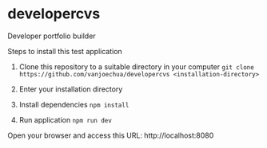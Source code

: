 # developercvs
Developer portfolio builder

Steps to install this test application
1. Clone this repository to a suitable directory in your computer
`git clone https://github.com/vanjoechua/developercvs <installation-directory>`

2. Enter your installation directory

3. Install dependencies
`npm install `

4. Run application
`npm run dev`

Open your browser and access this URL:
http://localhost:8080